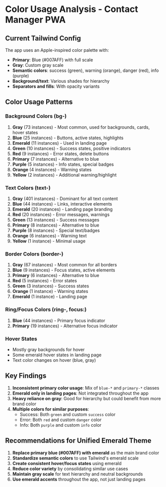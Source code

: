 # Color Usage Analysis - Contact Manager PWA

## Current Tailwind Config

The app uses an Apple-inspired color palette with:
- **Primary**: Blue (#007AFF) with full scale
- **Gray**: Custom gray scale
- **Semantic colors**: success (green), warning (orange), danger (red), info (purple)
- **Background/text**: Various shades for hierarchy
- **Separators and fills**: With opacity variants

## Color Usage Patterns

### Background Colors (bg-)
1. **Gray** (73 instances) - Most common, used for backgrounds, cards, hover states
2. **Blue** (25 instances) - Buttons, active states, highlights
3. **Emerald** (11 instances) - Used in landing page
4. **Green** (10 instances) - Success states, positive indicators
5. **Red** (9 instances) - Error states, delete buttons
6. **Primary** (7 instances) - Alternative to blue
7. **Purple** (5 instances) - Info states, special badges
8. **Orange** (4 instances) - Warning states
9. **Yellow** (2 instances) - Additional warning/highlight

### Text Colors (text-)
1. **Gray** (401 instances) - Dominant for all text content
2. **Blue** (44 instances) - Links, interactive elements
3. **Emerald** (20 instances) - Landing page branding
4. **Red** (20 instances) - Error messages, warnings
5. **Green** (13 instances) - Success messages
6. **Primary** (8 instances) - Alternative to blue
7. **Purple** (8 instances) - Special text/badges
8. **Orange** (6 instances) - Warning text
9. **Yellow** (1 instance) - Minimal usage

### Border Colors (border-)
1. **Gray** (67 instances) - Most common for all borders
2. **Blue** (9 instances) - Focus states, active elements
3. **Primary** (6 instances) - Alternative to blue
4. **Red** (5 instances) - Error states
5. **Green** (3 instances) - Success states
6. **Orange** (1 instance) - Warning states
7. **Emerald** (1 instance) - Landing page

### Ring/Focus Colors (ring-, focus:)
1. **Blue** (44 instances) - Primary focus indicator
2. **Primary** (19 instances) - Alternative focus indicator

### Hover States
- Mostly gray backgrounds for hover
- Some emerald hover states in landing page
- Text color changes on hover (blue, gray)

## Key Findings

1. **Inconsistent primary color usage**: Mix of `blue-*` and `primary-*` classes
2. **Emerald only in landing pages**: Not integrated throughout the app
3. **Heavy reliance on gray**: Good for hierarchy but could benefit from more brand color
4. **Multiple colors for similar purposes**: 
   - Success: Both `green` and custom `success` color
   - Error: Both `red` and custom `danger` color
   - Info: Both `purple` and custom `info` color

## Recommendations for Unified Emerald Theme

1. **Replace primary blue (#007AFF) with emerald** as the main brand color
2. **Standardize semantic colors** to use Tailwind's emerald scale
3. **Create consistent hover/focus states** using emerald
4. **Reduce color variety** by consolidating similar use cases
5. **Maintain gray scale** for text hierarchy and neutral backgrounds
6. **Use emerald accents** throughout the app, not just landing pages